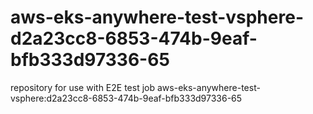 # aws-eks-anywhere-test-vsphere-d2a23cc8-6853-474b-9eaf-bfb333d97336-65
repository for use with E2E test job aws-eks-anywhere-test-vsphere:d2a23cc8-6853-474b-9eaf-bfb333d97336-65
